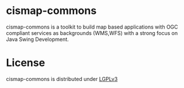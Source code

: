 cismap-commons
==============

cismap-commons is a toolkit to build map based applications with OGC compliant services as backgrounds (WMS,WFS) with a strong focus on Java Swing Development.

License
=======

cismap-commons is distributed under [LGPLv3](https://github.com/cismet/cismap-commons/blob/dev/LICENSE)

